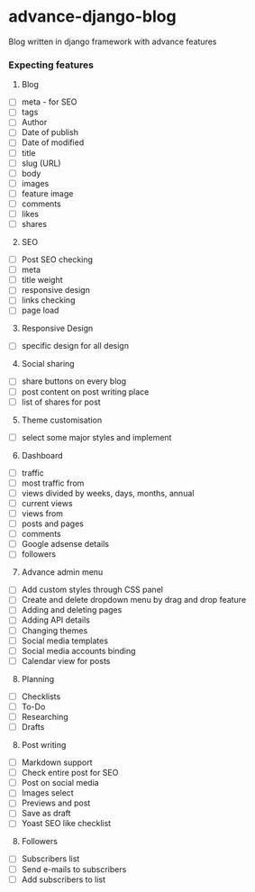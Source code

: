 # advance-django-blog
Blog written in django framework with advance features

### Expecting features
1. Blog
  * [ ] meta - for SEO
  * [ ] tags
  * [ ] Author
  * [ ] Date of publish
  * [ ] Date of modified
  * [ ] title
  * [ ] slug (URL)
  * [ ] body
  * [ ] images
  * [ ] feature image
  * [ ] comments
  * [ ] likes
  * [ ] shares
2. SEO
  * [ ] Post SEO checking
  * [ ] meta
  * [ ] title weight
  * [ ] responsive design
  * [ ] links checking
  * [ ] page load
3. Responsive Design
  * [ ] specific design for all design
4. Social sharing
  * [ ] share buttons on every blog
  * [ ] post content on post writing place
  * [ ] list of shares for post
5. Theme customisation
  * [ ] select some major styles and implement
6. Dashboard
  * [ ] traffic
  * [ ] most traffic from
  * [ ] views divided by weeks, days, months, annual
  * [ ] current views
  * [ ] views from
  * [ ] posts and pages
  * [ ] comments
  * [ ] Google adsense details
  * [ ] followers
7. Advance admin menu
  * [ ] Add custom styles through CSS panel
  * [ ] Create and delete dropdown menu by drag and drop feature
  * [ ] Adding and deleting pages
  * [ ] Adding API details
  * [ ] Changing themes
  * [ ] Social media templates
  * [ ] Social media accounts binding
  * [ ] Calendar view for posts
8. Planning
  * [ ] Checklists
  * [ ] To-Do
  * [ ] Researching
  * [ ] Drafts
8. Post writing
  * [ ] Markdown support
  * [ ] Check entire post for SEO
  * [ ] Post on social media
  * [ ] Images select
  * [ ] Previews and post
  * [ ] Save as draft
  * [ ] Yoast SEO like checklist
8. Followers
  * [ ] Subscribers list
  * [ ] Send e-mails to subscribers
  * [ ] Add subscribers to list
